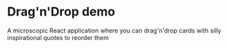 # Drag'n'Drop demo

A microscopic React application where you can drag'n'drop cards with silly inspirational quotes to reorder them
